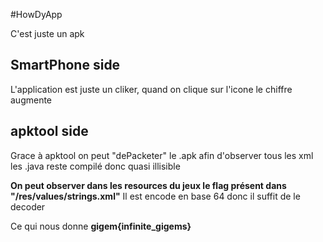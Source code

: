 #HowDyApp

C'est juste un apk

## SmartPhone side

L'application est juste un cliker, quand on clique sur l'icone le chiffre augmente

## apktool side

Grace à apktool on peut "dePacketer" le .apk afin d'observer tous les xml
les .java reste compilé donc quasi illisible

**On peut observer dans les resources du jeux le flag présent dans "/res/values/strings.xml"**
Il est encode en base 64 donc il suffit de le decoder

Ce qui nous donne **gigem{infinite_gigems}**



